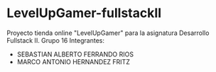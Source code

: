 # LevelUpGamer-fullstackII
Proyecto tienda online "LevelUpGamer" para la asignatura Desarrollo Fullstack II.
Grupo 16 Integrantes:
- SEBASTIAN ALBERTO FERRANDO RIOS
- MARCO ANTONIO HERNANDEZ FRITZ
